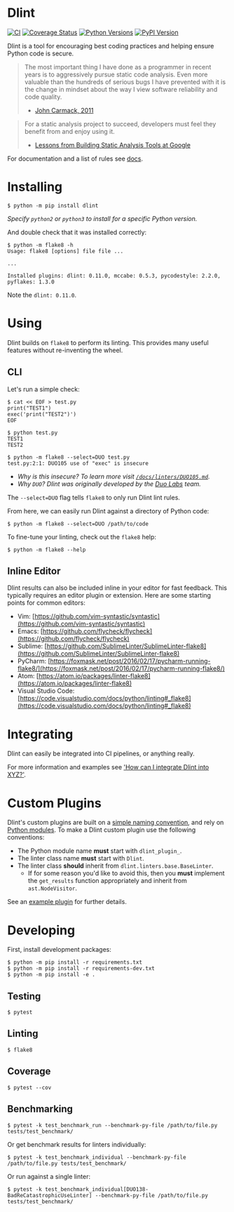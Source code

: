 # Dlint

[![CI](https://github.com/dlint-py/dlint/actions/workflows/ci.yml/badge.svg?branch=master)](https://github.com/dlint-py/dlint/actions/workflows/ci.yml)
[![Coverage Status](https://coveralls.io/repos/github/dlint-py/dlint/badge.svg?branch=master)](https://coveralls.io/github/dlint-py/dlint?branch=master)
[![Python Versions](https://img.shields.io/pypi/pyversions/dlint.svg)](https://pypi.org/project/dlint/)
[![PyPI Version](https://img.shields.io/pypi/v/dlint.svg)](https://pypi.org/project/dlint/)

Dlint is a tool for encouraging best coding practices and helping ensure Python code is secure.

> The most important thing I have done as a programmer in recent years is to
> aggressively pursue static code analysis. Even more valuable than the
> hundreds of serious bugs I have prevented with it is the change in mindset
> about the way I view software reliability and code quality.
> - [John Carmack, 2011](https://www.gamasutra.com/view/news/128836/InDepth_Static_Code_Analysis.php)

> For a static analysis project to succeed, developers must feel they benefit
> from and enjoy using it.
> - [Lessons from Building Static Analysis Tools at Google](https://cacm.acm.org/magazines/2018/4/226371-lessons-from-building-static-analysis-tools-at-google/fulltext)

For documentation and a list of rules see [docs](https://github.com/dlint-py/dlint/tree/master/docs).

# Installing

```
$ python -m pip install dlint
```

*Specify `python2` or `python3` to install for a specific Python version.*

And double check that it was installed correctly:

```
$ python -m flake8 -h
Usage: flake8 [options] file file ...

...

Installed plugins: dlint: 0.11.0, mccabe: 0.5.3, pycodestyle: 2.2.0, pyflakes: 1.3.0
```

Note the `dlint: 0.11.0`.

# Using

Dlint builds on `flake8` to perform its linting. This provides many
useful features without re-inventing the wheel.

## CLI

Let's run a simple check:

```
$ cat << EOF > test.py
print("TEST1")
exec('print("TEST2")')
EOF
```

```
$ python test.py
TEST1
TEST2
```

```
$ python -m flake8 --select=DUO test.py
test.py:2:1: DUO105 use of "exec" is insecure
```

* *Why is this insecure? To learn more visit [`/docs/linters/DUO105.md`](https://github.com/dlint-py/dlint/blob/master/docs/linters/DUO105.md).*
* *Why `DUO`? Dlint was originally developed by the [Duo Labs](https://duo.com/blog/introducing-dlint-robust-static-analysis-for-python) team.*

The `--select=DUO` flag tells `flake8` to only run Dlint lint rules.

From here, we can easily run Dlint against a directory of Python code:

```
$ python -m flake8 --select=DUO /path/to/code
```

To fine-tune your linting, check out the `flake8` help:

```
$ python -m flake8 --help
```

## Inline Editor

Dlint results can also be included inline in your editor for fast feedback.
This typically requires an editor plugin or extension. Here are some starting
points for common editors:

* Vim: [https://github.com/vim-syntastic/syntastic](https://github.com/vim-syntastic/syntastic)
* Emacs: [https://github.com/flycheck/flycheck](https://github.com/flycheck/flycheck)
* Sublime: [https://github.com/SublimeLinter/SublimeLinter-flake8](https://github.com/SublimeLinter/SublimeLinter-flake8)
* PyCharm: [https://foxmask.net/post/2016/02/17/pycharm-running-flake8/](https://foxmask.net/post/2016/02/17/pycharm-running-flake8/)
* Atom: [https://atom.io/packages/linter-flake8](https://atom.io/packages/linter-flake8)
* Visual Studio Code: [https://code.visualstudio.com/docs/python/linting#_flake8](https://code.visualstudio.com/docs/python/linting#_flake8)

# Integrating

Dlint can easily be integrated into CI pipelines, or anything really.

For more information and examples see ['How can I integrate Dlint into XYZ?'](https://github.com/dlint-py/dlint/tree/master/docs#how-can-i-integrate-dlint-into-xyz).

# Custom Plugins

Dlint's custom plugins are built on a [simple naming convention](https://packaging.python.org/guides/creating-and-discovering-plugins/#using-naming-convention),
and rely on [Python modules](https://docs.python.org/3/distutils/examples.html#pure-python-distribution-by-module).
To make a Dlint custom plugin use the following conventions:

* The Python module name **must** start with `dlint_plugin_`.
* The linter class name **must** start with `Dlint`.
* The linter class **should** inherit from `dlint.linters.base.BaseLinter`.
  * If for some reason you'd like to avoid this, then you **must** implement
	the `get_results` function appropriately and inherit from `ast.NodeVisitor`.

See an [example plugin](https://github.com/dlint-py/dlint-plugin-example) for further details.

# Developing

First, install development packages:

```
$ python -m pip install -r requirements.txt
$ python -m pip install -r requirements-dev.txt
$ python -m pip install -e .
```

## Testing

```
$ pytest
```

## Linting

```
$ flake8
```

## Coverage

```
$ pytest --cov
```

## Benchmarking

```
$ pytest -k test_benchmark_run --benchmark-py-file /path/to/file.py tests/test_benchmark/
```

Or get benchmark results for linters individually:

```
$ pytest -k test_benchmark_individual --benchmark-py-file /path/to/file.py tests/test_benchmark/
```

Or run against a single linter:

```
$ pytest -k test_benchmark_individual[DUO138-BadReCatastrophicUseLinter] --benchmark-py-file /path/to/file.py tests/test_benchmark/
```
